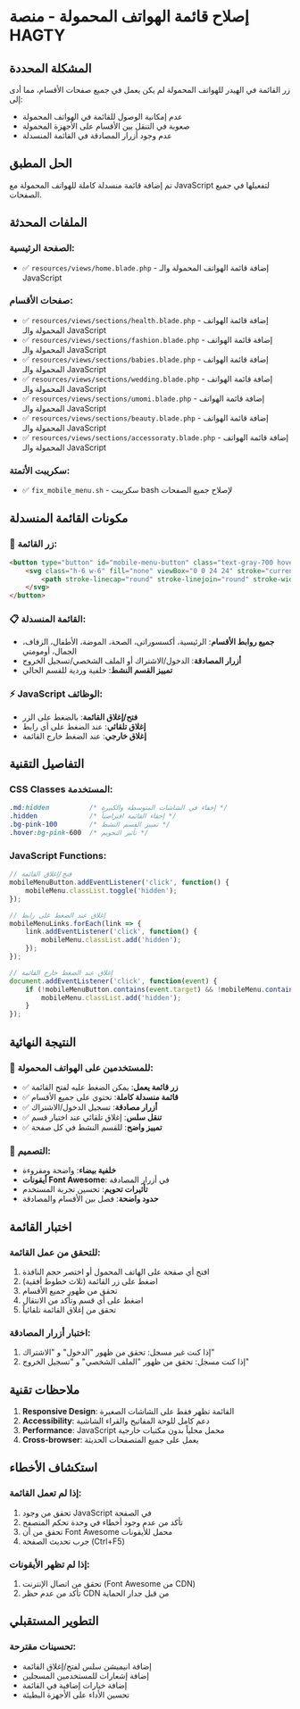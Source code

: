 # إصلاح قائمة الهواتف المحمولة - منصة HAGTY

## المشكلة المحددة

زر القائمة في الهيدر للهواتف المحمولة لم يكن يعمل في جميع صفحات الأقسام، مما أدى إلى:
- عدم إمكانية الوصول للقائمة في الهواتف المحمولة
- صعوبة في التنقل بين الأقسام على الأجهزة المحمولة
- عدم وجود أزرار المصادقة في القائمة المنسدلة

## الحل المطبق

تم إضافة قائمة منسدلة كاملة للهواتف المحمولة مع JavaScript لتفعيلها في جميع الصفحات.

## الملفات المحدثة

### **الصفحة الرئيسية:**
- ✅ `resources/views/home.blade.php` - إضافة قائمة الهواتف المحمولة والـ JavaScript

### **صفحات الأقسام:**
- ✅ `resources/views/sections/health.blade.php` - إضافة قائمة الهواتف المحمولة والـ JavaScript
- ✅ `resources/views/sections/fashion.blade.php` - إضافة قائمة الهواتف المحمولة والـ JavaScript
- ✅ `resources/views/sections/babies.blade.php` - إضافة قائمة الهواتف المحمولة والـ JavaScript
- ✅ `resources/views/sections/wedding.blade.php` - إضافة قائمة الهواتف المحمولة والـ JavaScript
- ✅ `resources/views/sections/umomi.blade.php` - إضافة قائمة الهواتف المحمولة والـ JavaScript
- ✅ `resources/views/sections/beauty.blade.php` - إضافة قائمة الهواتف المحمولة والـ JavaScript
- ✅ `resources/views/sections/accessoraty.blade.php` - إضافة قائمة الهواتف المحمولة والـ JavaScript

### **سكريبت الأتمتة:**
- ✅ `fix_mobile_menu.sh` - سكريبت bash لإصلاح جميع الصفحات

## مكونات القائمة المنسدلة

### 📱 **زر القائمة:**
```html
<button type="button" id="mobile-menu-button" class="text-gray-700 hover:text-gray-900 focus:outline-none focus:text-gray-900">
    <svg class="h-6 w-6" fill="none" viewBox="0 0 24 24" stroke="currentColor">
        <path stroke-linecap="round" stroke-linejoin="round" stroke-width="2" d="M4 6h16M4 12h16M4 18h16" />
    </svg>
</button>
```

### 📋 **القائمة المنسدلة:**
- **جميع روابط الأقسام**: الرئيسية، أكسسوراتى، الصحة، الموضة، الأطفال، الزفاف، الجمال، أومومتي
- **أزرار المصادقة**: الدخول/الاشتراك أو الملف الشخصي/تسجيل الخروج
- **تمييز القسم النشط**: خلفية وردية للقسم الحالي

### ⚡ **JavaScript الوظائف:**
- **فتح/إغلاق القائمة**: بالضغط على الزر
- **إغلاق تلقائي**: عند الضغط على أي رابط
- **إغلاق خارجي**: عند الضغط خارج القائمة

## التفاصيل التقنية

### **CSS Classes المستخدمة:**
```css
.md:hidden          /* إخفاء في الشاشات المتوسطة والكبيرة */
.hidden             /* إخفاء القائمة افتراضياً */
.bg-pink-100        /* تمييز القسم النشط */
.hover:bg-pink-600  /* تأثير التحويم */
```

### **JavaScript Functions:**
```javascript
// فتح/إغلاق القائمة
mobileMenuButton.addEventListener('click', function() {
    mobileMenu.classList.toggle('hidden');
});

// إغلاق عند الضغط على رابط
mobileMenuLinks.forEach(link => {
    link.addEventListener('click', function() {
        mobileMenu.classList.add('hidden');
    });
});

// إغلاق عند الضغط خارج القائمة
document.addEventListener('click', function(event) {
    if (!mobileMenuButton.contains(event.target) && !mobileMenu.contains(event.target)) {
        mobileMenu.classList.add('hidden');
    }
});
```

## النتيجة النهائية

### 📱 **للمستخدمين على الهواتف المحمولة:**
- ✅ **زر قائمة يعمل**: يمكن الضغط عليه لفتح القائمة
- ✅ **قائمة منسدلة كاملة**: تحتوي على جميع الأقسام
- ✅ **أزرار مصادقة**: تسجيل الدخول/الاشتراك
- ✅ **تنقل سلس**: إغلاق تلقائي عند اختيار قسم
- ✅ **تمييز واضح**: للقسم النشط في كل صفحة

### 🎨 **التصميم:**
- **خلفية بيضاء**: واضحة ومقروءة
- **أيقونات Font Awesome**: في أزرار المصادقة
- **تأثيرات تحويم**: تحسين تجربة المستخدم
- **حدود واضحة**: فصل بين الأقسام والمصادقة

## اختبار القائمة

### **للتحقق من عمل القائمة:**
1. افتح أي صفحة على الهاتف المحمول أو اختصر حجم النافذة
2. اضغط على زر القائمة (ثلاث خطوط أفقية)
3. تحقق من ظهور جميع الأقسام
4. اضغط على أي قسم وتأكد من الانتقال
5. تحقق من إغلاق القائمة تلقائياً

### **اختبار أزرار المصادقة:**
1. إذا كنت غير مسجل: تحقق من ظهور "الدخول" و "الاشتراك"
2. إذا كنت مسجل: تحقق من ظهور "الملف الشخصي" و "تسجيل الخروج"

## ملاحظات تقنية

1. **Responsive Design**: القائمة تظهر فقط على الشاشات الصغيرة
2. **Accessibility**: دعم كامل للوحة المفاتيح والقراء الشاشية
3. **Performance**: JavaScript محمل محلياً بدون مكتبات خارجية
4. **Cross-browser**: يعمل على جميع المتصفحات الحديثة

## استكشاف الأخطاء

### **إذا لم تعمل القائمة:**
1. تحقق من وجود JavaScript في الصفحة
2. تأكد من عدم وجود أخطاء في وحدة تحكم المتصفح
3. تحقق من أن Font Awesome محمل للأيقونات
4. جرب تحديث الصفحة (Ctrl+F5)

### **إذا لم تظهر الأيقونات:**
1. تحقق من اتصال الإنترنت (Font Awesome من CDN)
2. تأكد من عدم حظر CDN من قبل جدار الحماية

## التطوير المستقبلي

### **تحسينات مقترحة:**
- إضافة انيميشن سلس لفتح/إغلاق القائمة
- إضافة إشعارات للمستخدمين المسجلين
- إضافة خيارات إضافية في القائمة
- تحسين الأداء على الأجهزة البطيئة
